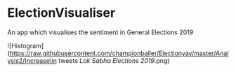 # ElectionVisualiser
An app which visualises the sentiment in General Elections 2019

![Histogram](https://raw.githubusercontent.com/championballer/Electionyay/master/Analysis2/Increase\in tweets _Lok Sabha Elections 2019_.png)